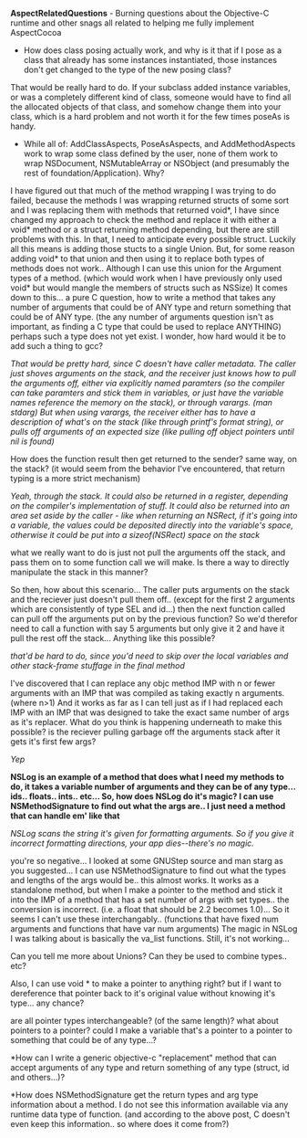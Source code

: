 **AspectRelatedQuestions** - Burning questions about the Objective-C runtime and other snags all related to helping me fully implement AspectCocoa

* How does class posing actually work, and why is it that if I pose as a class that already has some instances instantiated, those instances don't get changed to the type of the new posing class?  

That would be really hard to do.  If your subclass added instance variables, or was a completely different kind of class, someone would have to find all the allocated objects of that class, and somehow change them into your class, which is a hard problem and not worth it for the few times poseAs is handy.

* While all of: AddClassAspects, PoseAsAspects, and AddMethodAspects work to wrap some class defined by the user, none of them work to wrap NSDocument, NSMutableArray or NSObject (and presumably the rest of foundation/Application). Why?

I have figured out that much of the method wrapping I was trying to do failed, because the methods I was wrapping returned structs of some sort and I was replacing them with methods that returned void*, I have since changed my approach to check the method and replace it with either a void* method or a struct returning method depending, but there are still problems with this.  In that, I need to anticipate every possible struct. Luckily all this means is adding those stucts to a single Union.  But, for some reason adding void* to that union and then using it to replace both types of methods does not work..  Although I can use this union for the Argument types of a method. (which would work when I have previously only used void* but would mangle the members of structs such as NSSize)  It comes down to this... a pure C question, how to write a method that takes any number of arguments that could be of ANY type and return something that could be of ANY type.  (the any number of arguments question isn't as important, as finding a C type that could be used to replace ANYTHING) perhaps such a type does not yet exist.  I wonder, how hard would it be to add such a thing to gcc?

*That would be pretty hard, since C doesn't have caller metadata.  The caller just shoves arguments on the stack, and the receiver just knows how to pull the arguments off, either via explicitly named paramters (so the compiler can take paramters and stick them in variables, or just have the variable names reference the memory on the stack), or through varargs. (man stdarg)  But when using varargs, the receiver either has to have a description of what's on the stack (like through printf's format string), or pulls off arguments of an expected size (like pulling off object pointers until nil is found)*

How does the function result then get returned to the sender?  same way, on the stack? (it would seem from the behavior I've encountered, that return typing is a more strict mechanism)

*Yeah, through the stack.  It could also be returned in a register, depending on the compiler's implementation of stuff.  It could also be returned into an area set aside by the caller - like when returning an NSRect, if it's going into a variable, the values could be deposited directly into the variable's space, otherwise it could be put into a sizeof(NSRect) space on the stack*

what we really want to do is just not pull the arguments off the stack, and pass them on to some function call we will make. Is there a way to directly manipulate the stack in this manner?

So then, how about this scenario...  The caller puts arguments on the stack and the reciever just doesn't pull them off.. (except for the first 2 arguments which are consistently of type SEL and id...)  then the next function called can pull off the arguments put on by the previous function?  So we'd therefor need to call a function with say 5 arguments but only give it 2 and have it pull the rest off the stack...  Anything like this possible?

*that'd be hard to do, since you'd need to skip over the local variables and other stack-frame stuffage in the final method*

I've discovered that I can replace any objc method IMP with n or fewer arguments with an IMP that was compiled as taking exactly n arguments.(where n>1) And it works as far as I can tell just as if I had replaced each IMP with an IMP that was designed to take the exact same number of args as it's replacer.  What do you think is happening underneath to make this possible?  is the reciever pulling garbage off the arguments stack after it gets it's first few args?

*Yep*

**NSLog is an example of a method that does what I need my methods to do, it takes a variable number of arguments and they can be of any type... ids.. floats.. ints.. etc... So, how does NSLog do it's magic? I can use NSMethodSignature to find out what the args are.. I just need a method that can handle em' like that**

*NSLog scans the string it's given for formatting arguments. So if you give it incorrect formatting directions, your app dies--there's no magic.*

you're so negative... I looked at some GNUStep source and man starg as you suggested... I can use NSMethodSignature to find out what the types and lengths of the args would be.. this almost works.  It works as a standalone method, but when I make a pointer to the method and stick it into the IMP of a method that has a set number of args with set types.. the conversion is incorrect. (i.e. a float that should be 2.2 becomes 1.0)...  So it seems I can't use these interchangably.. (functions that have fixed num arguments and functions that have var num arguments)  The magic in NSLog I was talking about is basically the va_list functions.  Still, it's not working... 

Can you tell me more about Unions? Can they be used to combine types.. etc?

Also, I can use void * to make a pointer to anything right? but if I want to dereference that pointer back to it's original value without knowing it's type... any chance?

are all pointer types interchangeable? (of the same length)? what about pointers to a pointer?  could I make a variable that's a pointer to a pointer to something that could be of any type...?

*How can I write a generic objective-c "replacement" method that can accept arguments of any type and return something of any type (struct, id and others...)? 

*How does NSMethodSignature get the return types and arg type information about a method.  I do not see this information available via any runtime data type of function. (and according to the above post, C doesn't even keep this information.. so where does it come from?)
